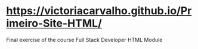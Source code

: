 # https://victoriacarvalho.github.io/Primeiro-Site-HTML/
Final exercise of the course Full Stack Developer HTML Module
